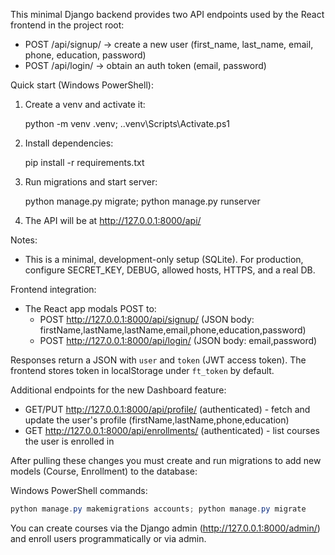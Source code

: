This minimal Django backend provides two API endpoints used by the React frontend in the project root:

- POST /api/signup/  -> create a new user (first_name, last_name, email, phone, education, password)
- POST /api/login/   -> obtain an auth token (email, password)

Quick start (Windows PowerShell):

1. Create a venv and activate it:

   python -m venv .venv; .\.venv\Scripts\Activate.ps1

2. Install dependencies:

   pip install -r requirements.txt

3. Run migrations and start server:

   python manage.py migrate; python manage.py runserver

4. The API will be at http://127.0.0.1:8000/api/

Notes:
- This is a minimal, development-only setup (SQLite). For production, configure SECRET_KEY, DEBUG, allowed hosts, HTTPS, and a real DB.

Frontend integration:

- The React app modals POST to:
   - POST http://127.0.0.1:8000/api/signup/  (JSON body: firstName,lastName,lastName,email,phone,education,password)
   - POST http://127.0.0.1:8000/api/login/   (JSON body: email,password)

Responses return a JSON with `user` and `token` (JWT access token). The frontend stores token in localStorage under `ft_token` by default.

Additional endpoints for the new Dashboard feature:

- GET/PUT http://127.0.0.1:8000/api/profile/  (authenticated) - fetch and update the user's profile (firstName,lastName,phone,education)
- GET http://127.0.0.1:8000/api/enrollments/   (authenticated) - list courses the user is enrolled in

After pulling these changes you must create and run migrations to add new models (Course, Enrollment) to the database:

Windows PowerShell commands:

```powershell
python manage.py makemigrations accounts; python manage.py migrate
```

You can create courses via the Django admin (http://127.0.0.1:8000/admin/) and enroll users programmatically or via admin.
